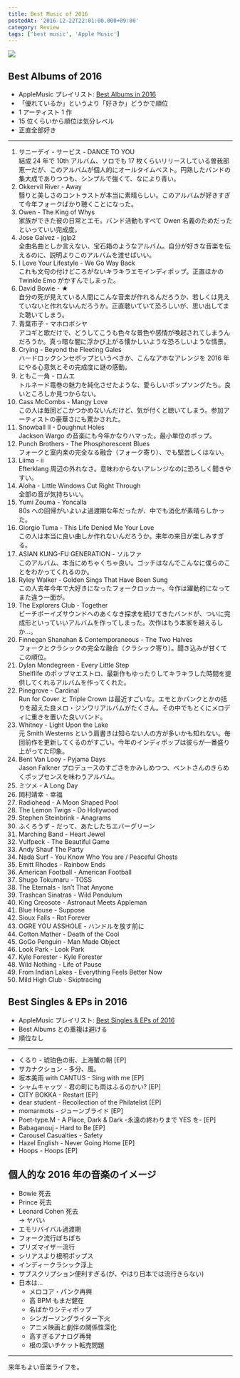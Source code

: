 ```yaml
---
title: Best Music of 2016
postedAt: '2016-12-22T22:01:00.000+09:00'
category: Review
tags: ['best music', 'Apple Music']
---
```


![](/images/154804269994_0.png)

## Best Albums of 2016

- AppleMusic プレイリスト: [Best Albums in 2016](https://itunes.apple.com/jp/playlist/best-albums-of-2016/idpl.53fe4ca4eae043979b6bc2ece19ec26a)
- 「優れているか」というより「好きか」どうかで順位
- 1 アーティスト 1 作
- 15 位くらいから順位は気分レベル
- 正直全部好き

---

1. サニーデイ・サービス - DANCE TO YOU  
   結成 24 年で 10th アルバム、ソロでも 17 枚くらいリリースしている曽我部恵一だが、このアルバムが個人的にオールタイムベスト。円熟したバンドの集大成でありつつも、シンプルで強くて、なにより青い。
2. Okkervil River - Away  
   翳りと美しさのコントラストが本当に素晴らしい。このアルバムが好きすぎて今年フォークばかり聴くことになった。
3. Owen - The King of Whys  
   家族ができた彼の日常とエモ。バンド活動もすべて Owen 名義のためだったといっていい完成度。
4. Jose Galvez - jglp2  
   全曲名曲としか言えない、宝石箱のようなアルバム。自分が好きな音楽を伝えるのに、説明よりこのアルバムを渡せばいい。
5. I Love Your Lifestyle - We Go Way Back  
   これも文句の付けどころがないキラキラエモインディポップ。正直ほかの Twinkle Emo がかすんでしまった。
6. David Bowie - ★  
   自分の死が見えている人間にこんな音楽が作れるんだろうか、若しくは見えていないと作れないんだろうか。正直聴いていて恐ろしいが、思い出してまた聴いてしまう。
7. 青葉市子 - マホロボシヤ  
   アコギと歌だけで、どうしてこうも色々な景色や感情が喚起されてしまうんだろうか。真っ暗な闇に浮かび上がる懐かしいような恐ろしいような情景。
8. Crying - Beyond the Fleeting Gales  
   ハードロックシンセポップというべきか、こんなアホなアレンジを 2016 年にやる心意気とその完成度に謎の感動。
9. ともこ一角 - ロムエ  
   トルネード竜巻の魅力を純化させたような、愛らしいポップソングたち。良いところしか見つからない。
10. Cass McCombs - Mangy Love  
    この人は毎回どこかつかめないんだけど、気が付くと聴いてしまう。参加アーティストの豪華さにも驚かされた。
11. Snowball II - Doughnut Holes  
    Jackson Wargo の音楽にも今年かなりハマった。最小単位のポップ。
12. Punch Brothers - The Phosphorescent Blues  
    フォークと室内楽の完全なる融合（フォーク寄り）、でも堅苦しくはない。
13. Liima - ii  
    Efterklang 周辺の外れなさ。意味わからないアレンジなのに恐ろしく聞きやすい。
14. Aloha - Little Windows Cut Right Through  
    全部の音が気持ちいい。
15. Yumi Zouma - Yoncalla  
    80s への回帰がいよいよ過渡期な年だったが、中でも消化が素晴らしかった。
16. Giorgio Tuma - This Life Denied Me Your Love  
    この人は本当に良い曲しか作れないんだろうか。来年の来日が楽しみすぎる。
17. ASIAN KUNG-FU GENERATION - ソルファ  
    このアルバム、本当にめちゃくちゃ良い。ゴッチはなんでこんなに僕らのことをわかってくれるのか。
18. Ryley Walker - Golden Sings That Have Been Sung  
    この人去年今年で大好きになったフォークロッカー。今作は躍動的になってまた違う一面が。
19. The Explorers Club - Together  
    ビーチボーイズサウンドへのあくなき探求を続けてきたバンドが、ついに完成形といっていいアルバムを作ってしまった。次作はもう本家を越えるしか…。
20. Finnegan Shanahan & Contemporaneous - The Two Halves  
    フォークとクラシックの完全な融合（クラシック寄り）。聞き込みが甘くてこの順位。
21. Dylan Mondegreen - Every Little Step  
    Shelflife のポップマエストロ、最新作もゆったりしてキラキラした時間を提供してくれるアルバムを作ってくれた。
22. Pinegrove - Cardinal  
    Run for Cover と Triple Crown は最近すごいな。エモとかパンクとかの括りを超えた良メロ・ジンワリアルバムがたくさん。その中でもとくにメロディに重きを置いた良いバンド。
23. Whitney - Light Upon the Lake  
    元 Smith Westerns という肩書きは知らない人の方が多いかも知れない。毎回前作を更新してくるのがすごい。今年のインディポップは彼らが一番盛り上がってた印象。
24. Bent Van Looy - Pyjama Days  
    Jason Falkner プロデュースのすごさをかみしめつつ、ベントさんのきらめくポップセンスを味わうアルバム。
25. ミツメ - A Long Day
26. 岡村靖幸 - 幸福
27. Radiohead - A Moon Shaped Pool
28. The Lemon Twigs - Do Hollywood
29. Stephen Steinbrink - Anagrams
30. ふくろうず - だって、あたしたちエバーグリーン
31. Marching Band - Heart Jewel
32. Vulfpeck - The Beautiful Game
33. Andy Shauf The Party
34. Nada Surf - You Know Who You are / Peaceful Ghosts
35. Emitt Rhodes - Rainbow Ends
36. American Football - American Football
37. Shugo Tokumaru - TOSS
38. The Eternals - Isn’t That Anyone
39. Trashcan Sinatras - Wild Pendulum
40. King Creosote - Astronaut Meets Appleman
41. Blue House - Suppose
42. Sioux Falls - Rot Forever
43. OGRE YOU ASSHOLE - ハンドルを放す前に
44. Cotton Mather - Death of the Cool
45. GoGo Penguin - Man Made Object
46. Look Park - Look Park
47. Kyle Forester - Kyle Forester
48. Wild Nothing - Life of Pause
49. From Indian Lakes - Everything Feels Better Now
50. Mild High Club - Skiptracing

## Best Singles & EPs in 2016

- AppleMusic プレイリスト: [Best Singles & EPs of 2016](https://itunes.apple.com/jp/playlist/best-singles-eps-of-2016/idpl.3446dd1f72f444bd88f159dd907305bf)
- Best Albums との重複は避ける
- 順位なし

---

- くるり - 琥珀色の街、上海蟹の朝 \[EP\]
- サカナクション - 多分、風。
- 坂本美雨 with CANTUS - Sing with me \[EP\]
- シャムキャッツ - 君の町にも雨はふるのかい? \[EP\]
- CITY BOKKA - Restart \[EP\]
- dear student - Recollection of the Philatelist \[EP\]
- momarmots - ジューンブライド \[EP\]
- Poet-type.M - A Place, Dark & Dark -永遠の終わりまで YES を- \[EP\]
- Babaganouj - Hard to Be \[EP\]
- Carousel Casualties - Safety
- Hazel English - Never Going Home \[EP\]
- Hoops - Hoops \[EP\]

## 個人的な 2016 年の音楽のイメージ

- Bowie 死去
- Prince 死去
- Leonard Cohen 死去  
  → ヤバい
- エモリバイバル過渡期
- フォーク流行ぼちぼち
- プリズマイザー流行
- シリアスより根明ポップス
- インディークラシック浮上
- サブスクリプション便利すぎる(が、やはり日本では流行きらない)
- 日本は…
  - メロコア・パンク再興
  - 高 BPM もまだ健在
  - 名ばかりシティポップ
  - シンガーソングライター下火
  - アニメ映画と劇伴の関係性深化
  - 高すぎるアナログ再発
  - 根の深いチケット転売問題

---

来年もよい音楽ライフを。

